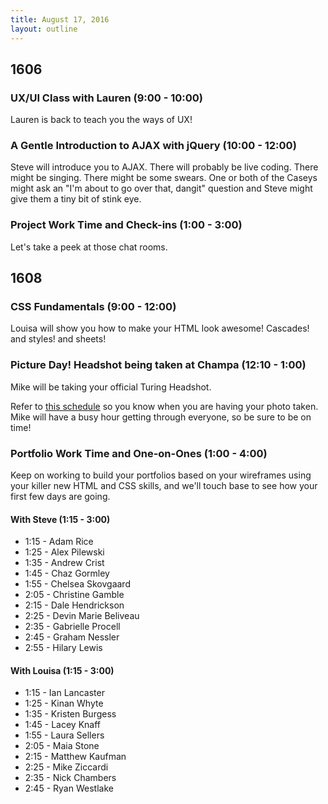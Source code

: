 ```yaml
---
title: August 17, 2016
layout: outline
---
```


## 1606

### UX/UI Class with Lauren (9:00 - 10:00)

Lauren is back to teach you the ways of UX!

### A Gentle Introduction to AJAX with jQuery (10:00 - 12:00)

Steve will introduce you to AJAX. There will probably be live coding. There might be singing. There might be some swears. One or both of the Caseys might ask an "I'm about to go over that, dangit" question and Steve might give them a tiny bit of stink eye.

### Project Work Time and Check-ins (1:00 - 3:00)

Let's take a peek at those chat rooms.


## 1608

### CSS Fundamentals (9:00 - 12:00)

Louisa will show you how to make your HTML look awesome! Cascades! and styles! and sheets!

### Picture Day! Headshot being taken at Champa (12:10 - 1:00)

Mike will be taking your official Turing Headshot.

Refer to [this schedule](https://docs.google.com/spreadsheets/d/12gShkvOLoS80E6NGRcmoL8UMQFIX88L4rKsfjzj6LDo/edit?usp=sharing) so you know when you are having your photo taken. Mike will have a busy hour getting through everyone, so be sure to be on time!

### Portfolio Work Time and One-on-Ones (1:00 - 4:00)

Keep on working to build your portfolios based on your wireframes using your killer new HTML and CSS skills, and we'll touch base to see how your first few days are going.

#### With Steve (1:15 - 3:00)

- 1:15 - Adam Rice
- 1:25 - Alex Pilewski
- 1:35 - Andrew Crist
- 1:45 - Chaz Gormley
- 1:55 - Chelsea Skovgaard
- 2:05 - Christine Gamble
- 2:15 - Dale Hendrickson
- 2:25 - Devin Marie Beliveau
- 2:35 - Gabrielle Procell
- 2:45 - Graham Nessler
- 2:55 - Hilary Lewis

#### With Louisa (1:15 - 3:00)
- 1:15 - Ian Lancaster
- 1:25 - Kinan Whyte
- 1:35 - Kristen Burgess
- 1:45 - Lacey Knaff
- 1:55 - Laura Sellers
- 2:05 - Maia Stone
- 2:15 - Matthew Kaufman
- 2:25 - Mike Ziccardi
- 2:35 - Nick Chambers
- 2:45 - Ryan Westlake
